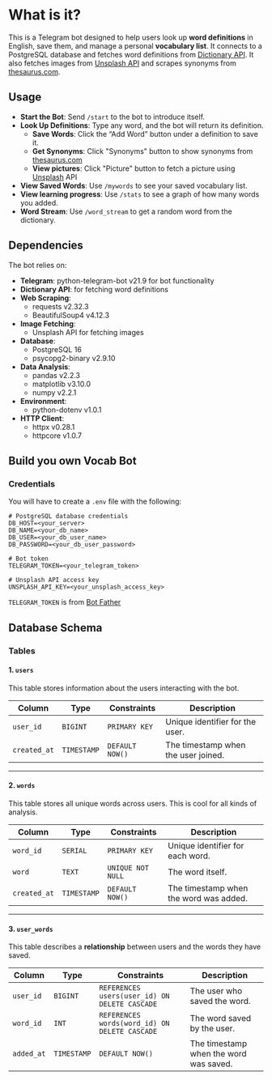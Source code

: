 # What is it?

This is a Telegram bot designed to help users look up **word definitions** in English, save them, and manage a personal **vocabulary list**. It connects to a PostgreSQL database and fetches word definitions from [Dictionary API](https://dictionaryapi.dev/). It also fetches images from [Unsplash API](https://www.unsplash.com) and scrapes synonyms from [thesaurus.com](https://www.thesaurus.com).

## Usage

- **Start the Bot**: Send `/start` to the bot to introduce itself.
- **Look Up Definitions**: Type any word, and the bot will return its definition.
  - **Save Words**: Click the “Add Word” button under a definition to save it.
  - **Get Synonyms**: Click "Synonyms" button to show synonyms from [thesaurus.com](https://www.thesaurus.com)
  - **View pictures**: Click "Picture" button to fetch a picture using [Unsplash](https://www.unsplash.com) API
- **View Saved Words**: Use `/mywords` to see your saved vocabulary list.
- **View learning progress**: Use `/stats` to see a graph of how many words you added.
- **Word Stream**: Use `/word_stream` to get a random word from the dictionary.

## Dependencies

The bot relies on:

- **Telegram**: python-telegram-bot v21.9 for bot functionality
- **Dictionary API**: for fetching word definitions
- **Web Scraping**:
  - requests v2.32.3
  - BeautifulSoup4 v4.12.3
- **Image Fetching**:
  - Unsplash API for fetching images
- **Database**:
  - PostgreSQL 16
  - psycopg2-binary v2.9.10
- **Data Analysis**:
  - pandas v2.2.3
  - matplotlib v3.10.0
  - numpy v2.2.1
- **Environment**:
  - python-dotenv v1.0.1
- **HTTP Client**:
  - httpx v0.28.1
  - httpcore v1.0.7

## Build you own Vocab Bot

### Credentials

You will have to create a `.env` file with the following:

```env
# PostgreSQL database credentials
DB_HOST=<your_server>
DB_NAME=<your_db_name>
DB_USER=<your_db_user_name>
DB_PASSWORD=<your_db_user_password>

# Bot token
TELEGRAM_TOKEN=<your_telegram_token>

# Unsplash API access key
UNSPLASH_API_KEY=<your_unsplash_access_key>
```

`TELEGRAM_TOKEN` is from [Bot Father](https://t.me/BotFather)

## Database Schema

### Tables

#### 1. `users`

This table stores information about the users interacting with the bot.

| Column       | Type        | Constraints     | Description                         |
| ------------ | ----------- | --------------- | ----------------------------------- |
| `user_id`    | `BIGINT`    | `PRIMARY KEY`   | Unique identifier for the user.     |
| `created_at` | `TIMESTAMP` | `DEFAULT NOW()` | The timestamp when the user joined. |

---

#### 2. `words`

This table stores all unique words across users. This is cool for all kinds of analysis.

| Column       | Type        | Constraints       | Description                            |
| ------------ | ----------- | ----------------- | -------------------------------------- |
| `word_id`    | `SERIAL`    | `PRIMARY KEY`     | Unique identifier for each word.       |
| `word`       | `TEXT`      | `UNIQUE NOT NULL` | The word itself.                       |
| `created_at` | `TIMESTAMP` | `DEFAULT NOW()`   | The timestamp when the word was added. |

---

#### 3. `user_words`

This table describes a **relationship** between users and the words they have saved.

| Column     | Type        | Constraints                                   | Description                            |
| ---------- | ----------- | --------------------------------------------- | -------------------------------------- |
| `user_id`  | `BIGINT`    | `REFERENCES users(user_id) ON DELETE CASCADE` | The user who saved the word.           |
| `word_id`  | `INT`       | `REFERENCES words(word_id) ON DELETE CASCADE` | The word saved by the user.            |
| `added_at` | `TIMESTAMP` | `DEFAULT NOW()`                               | The timestamp when the word was saved. |
